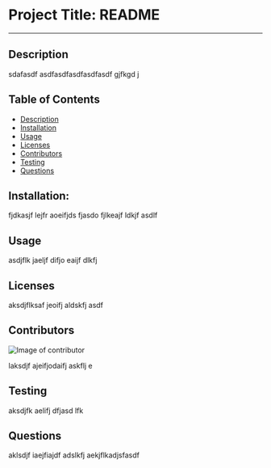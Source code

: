 
# Project Title: README
---
## Description 
sdafasdf asdfasdfasdfasdfasdf gjfkgd j
## Table of Contents 
* [Description](#Description)
* [Installation](#Installation)
* [Usage](#Usage)
* [Licenses](#Licenses)
* [Contributors](#Contributors)
* [Testing](#Testing)
* [Questions](#Questions)
## Installation: 
fjdkasjf lejfr aoeifjds fjasdo fjlkeajf ldkjf asdlf
## Usage 
asdjflk jaeljf difjo eaijf dlkfj 
## Licenses 
aksdjflksaf jeoifj aldskfj asdf
## Contributors 
![Image of contributor](https://avatars2.githubusercontent.com/u/61660025?v=4)

laksdjf ajeifjodaifj askflj e
## Testing 
aksdjfk aelifj dfjasd lfk
## Questions 
aklsdjf iaejfiajdf adslkfj aekjflkadjsfasdf
      